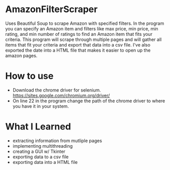 # AmazonFilterScraper
Uses Beautiful Soup to scrape Amazon with specified filters. In the program you can specify an Amazon item and filters like max price, min price, min rating, and min number of ratings to find an Amazon item that fits your criteria. This program will scrape through multiple pages and will gather all items that fit your criteria and export that data into a csv file. I've also exported the date into a HTML file that makes it easier to open up the amazon pages.

# How to use
- Download the chrome driver for selenium. https://sites.google.com/chromium.org/driver/
- On line 22 in the program change the path of the chrome driver to where you have it in your system.

# What I Learned
- extracting information from mutliple pages
- implementing multithreading 
- creating a GUI w/ Tkinter 
- exporting data to a csv file
- exporting data into a HTML file 
